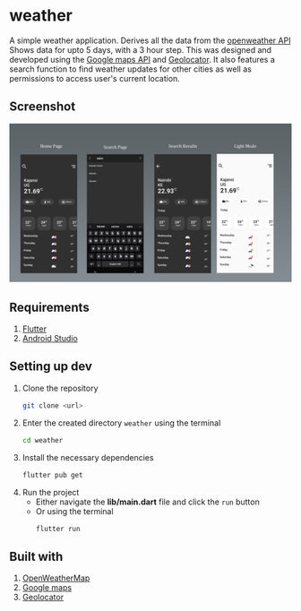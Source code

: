 # weather
A simple weather application. Derives all the data from the [openweather API](https://openweathermap.org/)
Shows data for upto 5 days, with a 3 hour step. This was designed and developed using the [Google maps API](https://pub.dev/packages/google_maps_flutter) and [Geolocator](https://pub.dev/packages/geolocator). It also features a search function to find weather updates for other cities as well as permissions to access user's current location.

## Screenshot
![Screenshot](./Screenshots.png)

## Requirements
1. [Flutter](https://docs.flutter.dev/get-started/install)
2. [Android Studio](https://developer.android.com/codelabs/basic-android-kotlin-compose-install-android-studio)

## Setting up dev
1. Clone the repository
    ```bash
    git clone <url>
    ```
2. Enter the created directory `weather` using the terminal
   ```bash
   cd weather
   ```
3. Install the necessary dependencies
   ```bash
   flutter pub get
   ```
4. Run the project
   - Either navigate the **lib/main.dart** file and click the `run` button
   - Or using the terminal
     ```bash
     flutter run
     ```

## Built with
1. [OpenWeatherMap](https://openweathermap.org/)
2. [Google maps](https://pub.dev/packages/google_maps_flutter)
3. [Geolocator](https://pub.dev/packages/geolocator)